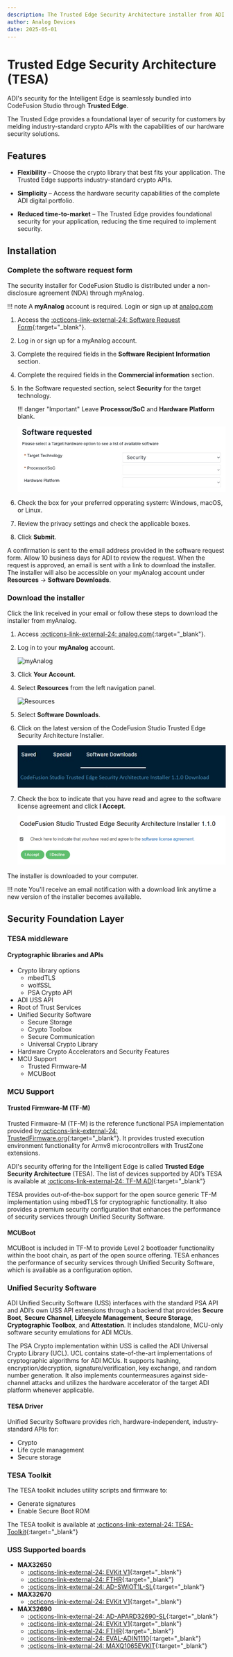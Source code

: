 ```yaml
---
description: The Trusted Edge Security Architecture installer from ADI.
author: Analog Devices
date: 2025-05-01
---
```


# Trusted Edge Security Architecture (TESA)

ADI's security for the Intelligent Edge is seamlessly bundled into CodeFusion Studio through **Trusted Edge**.

The Trusted Edge provides a foundational layer of security for customers by melding industry-standard crypto APIs with the capabilities of our hardware security solutions.

## Features

- **Flexibility** – Choose the crypto library that best fits your application. The Trusted Edge supports industry-standard crypto APIs.

- **Simplicity** – Access the hardware security capabilities of the complete ADI digital portfolio.

- **Reduced time-to-market** – The Trusted Edge provides foundational security for your application, reducing the time required to implement security.

## Installation

### Complete the software request form

The security installer for CodeFusion Studio is distributed under a non-disclosure agreement (NDA) through myAnalog.

!!! note
    A **myAnalog** account is required. Login or sign up at [analog.com](https://www.analog.com/en/index.html)

1. Access the [:octicons-link-external-24: Software Request Form](https://analog.com/srf){:target="_blank"}.
2. Log in or sign up for a myAnalog account.
3. Complete the required fields in the **Software Recipient Information** section.
4. Complete the required fields in the **Commercial information** section.
5. In the Software requested section, select **Security** for the target technology.

    !!! danger "Important"
        Leave **Processor/SoC** and **Hardware Platform** blank.

    ![Software requested](./images/software-requested-security.png)

6. Check the box for your preferred opperating system: Windows, macOS, or Linux.
7. Review the privacy settings and check the applicable boxes.
8. Click **Submit**.

A confirmation is sent to the email address provided in the software request form. Allow 10 business days for ADI to review the request. When the request is approved, an email is sent with a link to download the installer. The installer will also be accessible on your myAnalog account under **Resources** -> **Software Downloads**.

### Download the installer

Click the link received in your email or follow these steps to download the installer from myAnalog.

1. Access [:octicons-link-external-24: analog.com](https://www.analog.com/en/index.html){:target="_blank"}.

2. Log in to your **myAnalog** account.

    ![myAnalog](./images/myanalog.png)

3. Click **Your Account**.
4. Select **Resources** from the left navigation panel.

    ![Resources](./images/resources-nav.png)

5. Select **Software Downloads**.
6. Click on the latest version of the CodeFusion Studio Trusted Edge Security Architecture Installer.

    ![Software Downloads](./images/software-downloads.png)

7. Check the box to indicate that you have read and agree to the software license agreement and click **I Accept**.

    ![Accept license agreement](./images/accept-license.png)

The installer is downloaded to your computer.

!!! note
    You'll receive an email notification with a download link anytime a new version of the installer becomes available.

## Security Foundation Layer

### TESA middleware

#### Cryptographic libraries and APIs

- Crypto library options
    - mbedTLS
    - wolfSSL
    - PSA Crypto API
- ADI USS API
- Root of Trust Services
- Unified Security Software
    - Secure Storage
    - Crypto Toolbox
    - Secure Communication
    - Universal Crypto Library
- Hardware Crypto Accelerators and Security Features
- MCU Support
    - Trusted Firmware-M
    - MCUBoot

### MCU Support

#### Trusted Firmware-M (TF-M)

Trusted Firmware-M (TF-M) is the reference functional PSA implementation provided by[:octicons-link-external-24: TrustedFirmware.org](https://www.trustedfirmware.org/){:target="_blank"}. It provides trusted execution environment functionality for Armv8 microcontrollers with TrustZone extensions.

ADI's security offering for the Intelligent Edge is called **Trusted Edge Security Architecture** (TESA). The list of devices supported by ADI’s TESA is available at [:octicons-link-external-24: TF-M ADI](https://trustedfirmware-m.readthedocs.io/en/latest/platform/adi/index.html){:target="_blank"}

TESA provides out-of-the-box support for the open source generic TF-M implementation using mbedTLS for cryptographic functionality. It also provides a premium security configuration that enhances the performance of security services through Unified Security Software.

#### MCUBoot

MCUBoot is included in TF-M to provide Level 2 bootloader functionality within the boot chain, as part of the open source offering. TESA enhances the performance of security services through Unified Security Software, which is available as a configuration option.

### Unified Security Software

ADI Unified Security Software (USS) interfaces with the standard PSA API and ADI’s own USS API extensions through a backend that provides **Secure Boot**, **Secure Channel**, **Lifecycle Management**, **Secure Storage**, **Cryptographic Toolbox**, and **Attestation**. It includes standalone, MCU-only software security emulations for ADI MCUs.

The PSA Crypto implementation within USS is called the ADI Universal Crypto Library (UCL). UCL contains state-of-the-art implementations of cryptographic algorithms for ADI MCUs. It supports hashing, encryption/decryption, signature/verification, key exchange, and random number generation. It also implements countermeasures against side-channel attacks and utilizes the hardware accelerator of the target ADI platform whenever applicable.

#### TESA Driver

Unified Security Software provides rich, hardware-independent, industry-standard APIs for:

- Crypto  
- Life cycle management  
- Secure storage

### TESA Toolkit

The TESA toolkit includes utility scripts and firmware to:

- Generate signatures
- Enable Secure Boot ROM

The TESA toolkit is available at [:octicons-link-external-24: TESA-Toolkit](https://github.com/analogdevicesinc/tesa-toolkit){:target="_blank"}

### USS Supported boards

- **MAX32650**
    - [:octicons-link-external-24: EVKit V1](https://www.analog.com/en/resources/evaluation-hardware-and-software/evaluation-boards-kits/max32650-evkit.html){:target="_blank"}
    - [:octicons-link-external-24: FTHR](https://www.analog.com/en/resources/evaluation-hardware-and-software/evaluation-boards-kits/max32650fthr.html){:target="_blank"}
    - [:octicons-link-external-24: AD-SWIOT1L-SL](https://www.analog.com/en/resources/evaluation-hardware-and-software/evaluation-boards-kits/ad-swiot1l-sl.html){:target="_blank"}
- **MAX32670**
    - [:octicons-link-external-24: EVKit V1](https://www.analog.com/en/resources/evaluation-hardware-and-software/evaluation-boards-kits/max32670evkit.html){:target="_blank"}
- **MAX32690**
    - [:octicons-link-external-24: AD-APARD32690-SL](https://www.analog.com/en/resources/evaluation-hardware-and-software/evaluation-boards-kits/ad-apard32690-sl.html){:target="_blank"}
    - [:octicons-link-external-24: EVKit V1](https://www.analog.com/en/resources/evaluation-hardware-and-software/evaluation-boards-kits/max32690evkit.html){:target="_blank"}
    - [:octicons-link-external-24: FTHR](https://www.analog.com/en/resources/evaluation-hardware-and-software/evaluation-boards-kits/max32620fthr.html){:target="_blank"}
    - [:octicons-link-external-24: EVAL-ADIN1110](https://www.analog.com/en/resources/evaluation-hardware-and-software/evaluation-boards-kits/eval-adin1110.html){:target="_blank"}
    - [:octicons-link-external-24: MAXQ1065EVKIT](https://www.analog.com/en/resources/evaluation-hardware-and-software/evaluation-boards-kits/maxq1065evkit.html){:target="_blank"}
